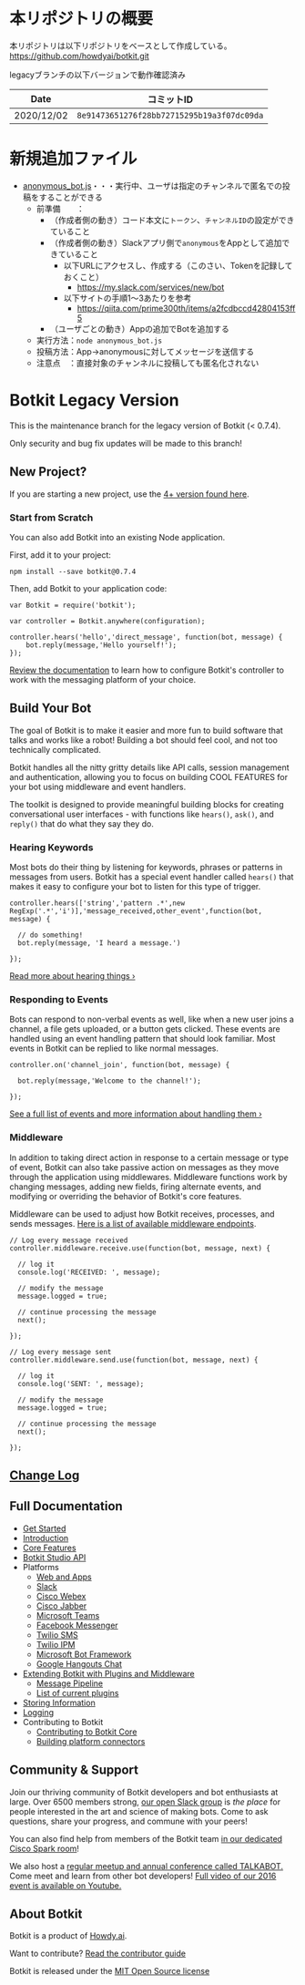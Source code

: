 # 本リポジトリの概要
本リポジトリは以下リポジトリをベースとして作成している。  
https://github.com/howdyai/botkit.git

legacyブランチの以下バージョンで動作確認済み

| Date       | コミットID                                     |
|------------|--------------------------------------------|
| 2020/12/02 | `8e91473651276f28bb72715295b19a3f07dc09da` |


# 新規追加ファイル
- [anonymous_bot.js](anonymous_bot.js)・・・実行中、ユーザは指定のチャンネルで匿名での投稿をすることができる
  - 前準備　　：
    - （作成者側の動き）コード本文に`トークン`、`チャンネルID`の設定ができていること
    - （作成者側の動き）Slackアプリ側で`anonymous`をAppとして追加できていること
      - 以下URLにアクセスし、作成する（このさい、Tokenを記録しておくこと）
        - https://my.slack.com/services/new/bot
      - 以下サイトの手順1～3あたりを参考
        - https://qiita.com/prime300th/items/a2fcdbccd42804153ff5
    - （ユーザごとの動き）Appの追加でBotを追加する
  - 実行方法：`node anonymous_bot.js`
  - 投稿方法：App->anonymousに対してメッセージを送信する
  - 注意点　：直接対象のチャンネルに投稿しても匿名化されない


# Botkit Legacy Version

This is the maintenance branch for the legacy version of Botkit (< 0.7.4).

Only security and bug fix updates will be made to this branch!

## New Project?

If you are starting a new project, use the [4+ version found here](https://github.com/howdyai/botkit).

### **Start from Scratch**

You can also add Botkit into an existing Node application.

First, add it to your project:

```
npm install --save botkit@0.7.4
```

Then, add Botkit to your application code:

```
var Botkit = require('botkit');

var controller = Botkit.anywhere(configuration);

controller.hears('hello','direct_message', function(bot, message) {
    bot.reply(message,'Hello yourself!');
});
```

[Review the documentation](https://botkit.ai/docs/v0) to learn how to configure Botkit's controller to work with the messaging platform of your choice.

## Build Your Bot

The goal of Botkit is to make it easier and more fun to build software that talks and works like a robot! Building a bot should feel cool, and not too technically complicated.

Botkit handles all the nitty gritty details like
API calls, session management and authentication,
allowing you to focus on building COOL FEATURES for your
bot using middleware and event handlers.

The toolkit is designed to provide meaningful building blocks for creating conversational user interfaces - with functions like `hears()`, `ask()`, and `reply()` that do what they say they do.

### Hearing Keywords

Most bots do their thing by listening for keywords, phrases or patterns in messages from users. Botkit has a special event handler called `hears()` that makes it easy to configure your bot to listen for this type of trigger.

```
controller.hears(['string','pattern .*',new RegExp('.*','i')],'message_received,other_event',function(bot, message) {

  // do something!
  bot.reply(message, 'I heard a message.')

});
```

[Read more about hearing things &rsaquo;](https://botkit.ai/docs/v0/core.html#matching-patterns-and-keywords-with-hears)

### Responding to Events

Bots can respond to non-verbal events as well, like when a new user joins a channel, a file gets uploaded, or a button gets clicked. These events are handled using an event handling pattern that should look familiar. Most events in Botkit can be replied to like normal messages.

```
controller.on('channel_join', function(bot, message) {

  bot.reply(message,'Welcome to the channel!');

});
```

[See a full list of events and more information about handling them &rsaquo;](https://botkit.ai/docs/v0/core.html#receiving-messages-and-events)

### Middleware

In addition to taking direct action in response to a certain message or type of event, Botkit can also take passive action on messages as they move through the application using middlewares. Middleware functions work by changing messages, adding new fields, firing alternate events, and modifying or overriding the behavior of Botkit's core features.

Middleware can be used to adjust how Botkit receives, processes, and sends messages. [Here is a list of available middleware endpoints](https://botkit.ai/docs/readme-pipeline.html).

```
// Log every message received
controller.middleware.receive.use(function(bot, message, next) {

  // log it
  console.log('RECEIVED: ', message);

  // modify the message
  message.logged = true;

  // continue processing the message
  next();

});

// Log every message sent
controller.middleware.send.use(function(bot, message, next) {

  // log it
  console.log('SENT: ', message);

  // modify the message
  message.logged = true;

  // continue processing the message
  next();

});
```
## [Change Log](https://github.com/howdyai/botkit/blob/master/changelog.md)

## Full Documentation

* [Get Started](https://botkit.ai/getstarted.html)
* [Introduction](https://botkit.ai/docs/v0)
* [Core Features](https://botkit.ai/docs/v0/core.html)
* [Botkit Studio API](https://botkit.ai/docs/v0/readme-studio.html)
* Platforms
  * [Web and Apps](https://botkit.ai/docs/v0/readme-web.html)
  * [Slack](https://botkit.ai/docs/v0/readme-slack.html)
  * [Cisco Webex](https://botkit.ai/docs/v0/readme-webex.html)
  * [Cisco Jabber](https://botkit.ai/docs/v0/readme-ciscojabber.html)
  * [Microsoft Teams](https://botkit.ai/docs/v0/readme-teams.html)
  * [Facebook Messenger](https://botkit.ai/docs/v0/readme-facebook.html)
  * [Twilio SMS](https://botkit.ai/docs/v0/readme-twiliosms.html)
  * [Twilio IPM](https://botkit.ai/docs/v0/readme-twilioipm.html)
  * [Microsoft Bot Framework](https://botkit.ai/docs/v0/readme-botframework.html)
  * [Google Hangouts Chat](https://botkit.ai/docs/v0/readme-google-hangouts.html)
* [Extending Botkit with Plugins and Middleware](https://botkit.ai/docs/v0/middleware.html)
  * [Message Pipeline](https://botkit.ai/docs/v0/readme-pipeline.html)
  * [List of current plugins](https://botkit.ai/docs/v0/readme-middlewares.html)
* [Storing Information](https://botkit.ai/docs/v0/storage.html)
* [Logging](https://botkit.ai/docs/v0/logging.html)
* Contributing to Botkit
  * [Contributing to Botkit Core](CONTRIBUTING.md)
  * [Building platform connectors](https://botkit.ai/docs/howto/build_connector.html)

## Community & Support

Join our thriving community of Botkit developers and bot enthusiasts at large.
Over 6500 members strong, [our open Slack group](https://community.botkit.ai) is
_the place_ for people interested in the art and science of making bots.
Come to ask questions, share your progress, and commune with your peers!

You can also find help from members of the Botkit team [in our dedicated Cisco Spark room](https://eurl.io/#SyNZuomKx)!

We also host a [regular meetup and annual conference called TALKABOT.](https://talkabot.ai)
Come meet and learn from other bot developers! [Full video of our 2016 event is available on Youtube.](https://www.youtube.com/playlist?list=PLD3JNfKLDs7WsEHSal2cfwG0Fex7A6aok)

## About Botkit

Botkit is a product of [Howdy.ai](https://howdy.ai).

Want to contribute? [Read the contributor guide](CONTRIBUTING.md)

Botkit is released under the [MIT Open Source license](LICENSE.md)
